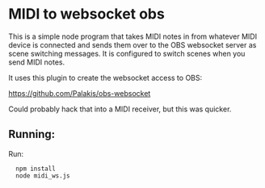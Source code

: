 # MIDI to websocket obs 

This is a simple node program that takes MIDI notes in from whatever MIDI device is connected and sends them over to the OBS websocket server as scene switching messages. It is configured to switch scenes when you send MIDI notes. 

It uses this plugin to create the websocket access to OBS:

https://github.com/Palakis/obs-websocket

Could probably hack that into a MIDI receiver, but this was quicker. 

## Running:

Run:

```
  npm install
  node midi_ws.js
```


